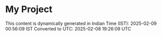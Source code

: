 # My Project

This content is dynamically generated in Indian Time (IST): 2025-02-09 00:56:09 IST
Converted to UTC: 2025-02-08 19:26:09 UTC
